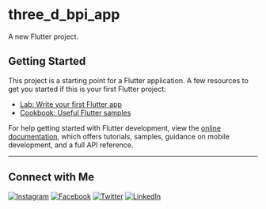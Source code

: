 # three_d_bpi_app  
A new Flutter project.

## Getting Started  
This project is a starting point for a Flutter application. A few resources to get you started if this is your first Flutter project:

- [Lab: Write your first Flutter app](https://docs.flutter.dev/get-started/codelab)  
- [Cookbook: Useful Flutter samples](https://docs.flutter.dev/cookbook)  

For help getting started with Flutter development, view the [online documentation](https://docs.flutter.dev/), which offers tutorials, samples, guidance on mobile development, and a full API reference.

---

## Connect with Me  

[![Instagram](https://img.shields.io/badge/Instagram-Usama_Malik-white)](https://www.instagram.com/YOUR_USERNAME)
[![Facebook](https://img.shields.io/badge/Facebook-Usama_Malik-white)](https://www.facebook.com/YOUR_USERNAME)
[![Twitter](https://img.shields.io/badge/Twitter-Usama_Malik-white)](https://www.twitter.com/YOUR_USERNAME)
[![LinkedIn](https://img.shields.io/badge/LinkedIn-Usama_Malik-Blue)](https://www.linkedin.com/in/YOUR_USERNAME)  
